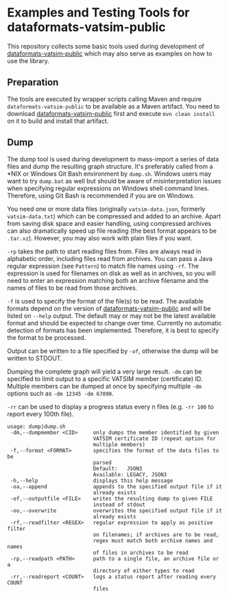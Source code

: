# Examples and Testing Tools for dataformats-vatsim-public

This repository collects some basic tools used during development of [dataformats-vatsim-public](https://github.com/vatplanner/dataformats-vatsim-public) which may also serve as examples on how to use the library.

## Preparation

The tools are executed by wrapper scripts calling Maven and require `dataformats-vatsim-public` to be available as a Maven artifact. You need to download [dataformats-vatsim-public](https://github.com/vatplanner/dataformats-vatsim-public) first and execute `mvn clean install` on it to build and install that artifact.

## Dump

The dump tool is used during development to mass-import a series of data files and dump the resulting graph structure. It's preferably called from a *NIX or Windows Git Bash environment by `dump.sh`. Windows users may want to try `dump.bat` as well but should be aware of misinterpretation issues when specifying regular expressions on Windows shell command lines. Therefore, using Git Bash is recommended if you are on Windows.

You need one or more data files (originally `vatsim-data.json`, formerly `vatsim-data.txt`) which can be compressed and added to an archive. Apart from saving disk space and easier handling, using compressed archives can also dramatically speed up file reading (the best format appears to be `.tar.xz`). However, you may also work with plain files if you want.

`-rp` takes the path to start reading files from. Files are always read in alphabetic order, including files read from archives. You can pass a Java regular expression (see `Pattern`) to match file names using `-rf`. The expression is used for filenames on disk as well as in archives, so you will need to enter an expression matching both an archive filename and the names of files to be read from those archives.

`-f` is used to specify the format of the file(s) to be read. The available formats depend on the version of [dataformats-vatsim-public](https://github.com/vatplanner/dataformats-vatsim-public) and will be listed on `--help` output. The default may or may not be the latest available format and should be expected to change over time. Currently no automatic detection of formats has been implemented. Therefore, it is best to  specify the format to be processed.

Output can be written to a file specified by `-of`, otherwise the dump will be written to STDOUT.

Dumping the complete graph will yield a very large result. `-dm` can be specified to limit output to a specific VATSIM member (certificate) ID. Multiple members can be dumped at once by specifying multiple `-dm` options such as `-dm 12345 -dm 67890`.

`-rr` can be used to display a progress status every n files (e.g. `-rr 100` to report every 100th file).

```
usage: dump|dump.sh
 -dm,--dumpmember <CID>     only dumps the member identified by given
                            VATSIM certificate ID (repeat option for
                            multiple members)
 -f,--format <FORMAT>       specifies the format of the data files to be
                            parsed
                            Default:   JSON3
                            Available: LEGACY, JSON3
 -h,--help                  displays this help message
 -oa,--append               appends to the specified output file if it
                            already exists
 -of,--outputfile <FILE>    writes the resulting dump to given FILE
                            instead of stdout
 -oo,--overwrite            overwrites the specified output file if it
                            already exists
 -rf,--readfilter <REGEX>   regular expression to apply as positive filter
                            on filenames; if archives are to be read,
                            regex must match both archive names and names
                            of files in archives to be read
 -rp,--readpath <PATH>      path to a single file, an archive file or a
                            directory of either types to read
 -rr,--readreport <COUNT>   logs a status report after reading every COUNT
                            files
```
